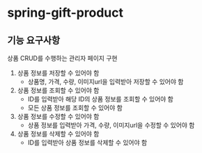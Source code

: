 # spring-gift-product
## 기능 요구사항
상품 CRUD를 수행하는 관리자 페이지 구현

1. 상품 정보를 저장할 수 있어야 함
    - 상품명, 가격, 수량, 이미지url을 입력받아 저장할 수 있어야 함
2. 상품 정보를 조회할 수 있어야 함
    - ID를 입력받아 해당 ID의 상품 정보를 조회할 수 있어야 함
    - 모든 상품 정보를 조회할 수 있어야 함
3. 상품 정보를 수정할 수 있어야 함
    - 상품 정보를 입력받아 가격, 수량, 이미지url을 수정할 수 있어야 함
4. 상품 정보를 삭제할 수 있어야 함
    - ID를 입력받아 상품 정보를 삭제할 수 있어야 함